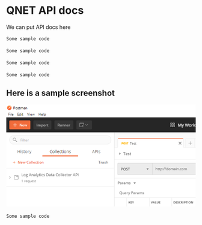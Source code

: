 # QNET API docs

We can put API docs here


```
Some sample code

Some sample code

Some sample code

Some sample code

```



## Here is a sample screenshot


![Postman Screenshot](./images/test.png)

```
Some sample code
```
